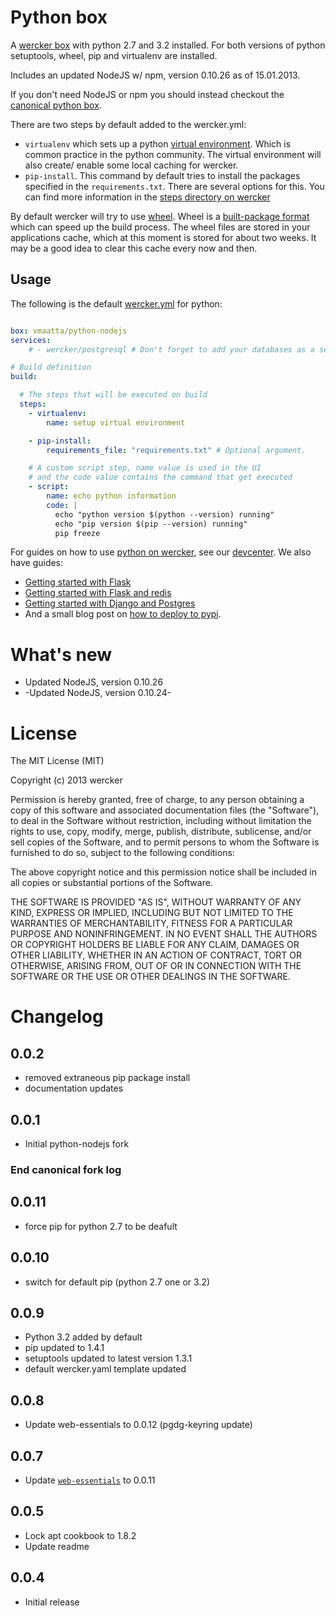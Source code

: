 # Python box

A [wercker box](http://devcenter.wercker.com/articles/boxes/) with python 2.7
and 3.2 installed. For both versions of python setuptools, wheel, pip and
virtualenv are installed.

Includes an updated NodeJS w/ npm, version 0.10.26 as of 15.01.2013.

If you don't need NodeJS or npm you should instead checkout the [canonical python box](https://github.com/wercker/box-python.git).

There are two steps by default added to the wercker.yml:

- `virtualenv` which sets up a python
[virtual environment](http://www.virtualenv.org/en/latest/). Which is common
practice in the python community. The virtual environment will also create/
enable some local caching for wercker.
- `pip-install`. This command by default tries to install the packages
specified in the `requirements.txt`. There are several options for this.
You can find more information in the [steps directory on wercker]("/#explore/steps")

By default wercker will try to use
[wheel](http://wheel.readthedocs.org/en/latest/). Wheel is a [built-package
format](http://www.python.org/dev/peps/pep-0427/) which can speed up the build
process. The wheel files are stored in your applications cache, which at this
moment is stored for about two weeks. It may be a good idea to clear this cache
every now and then.


## Usage

The following is the default [wercker.yml](http://devcenter.wercker.com/articles/werckeryml/) for python:

```yaml

box: vmaatta/python-nodejs
services:
    # - wercker/postgresql # Don't forget to add your databases as a service

# Build definition
build:

  # The steps that will be executed on build
  steps:
    - virtualenv:
        name: setup virtual environment

    - pip-install:
        requirements_file: "requirements.txt" # Optional argument.

    # A custom script step, name value is used in the UI
    # and the code value contains the command that get executed
    - script:
        name: echo python information
        code: |
          echo "python version $(python --version) running"
          echo "pip version $(pip --version) running"
          pip freeze
```

For guides on how to use
[python on wercker](http://devcenter.wercker.com/articles/languages/python.html),
see our [devcenter](http://devcenter.wercker.com). We also have guides:

* [Getting started with Flask](http://devcenter.wercker.com/articles/languages/python/flask.html)
* [Getting started with Flask and redis](http://devcenter.wercker.com/articles/languages/python/flaskredis.html)
* [Getting started with Django and Postgres](http://devcenter.wercker.com/articles/languages/python/django-postgres.html)
* And a small blog post on [how to deploy to pypi](http://blog.wercker.com/2013/06/28/Deploying-to-pypi.html).

# What's new

- Updated NodeJS, version 0.10.26
- -Updated NodeJS, version 0.10.24-

# License

The MIT License (MIT)

Copyright (c) 2013 wercker

Permission is hereby granted, free of charge, to any person obtaining a copy of
this software and associated documentation files (the "Software"), to deal in
the Software without restriction, including without limitation the rights to
use, copy, modify, merge, publish, distribute, sublicense, and/or sell copies of
the Software, and to permit persons to whom the Software is furnished to do so,
subject to the following conditions:

The above copyright notice and this permission notice shall be included in all
copies or substantial portions of the Software.

THE SOFTWARE IS PROVIDED "AS IS", WITHOUT WARRANTY OF ANY KIND, EXPRESS OR
IMPLIED, INCLUDING BUT NOT LIMITED TO THE WARRANTIES OF MERCHANTABILITY, FITNESS
FOR A PARTICULAR PURPOSE AND NONINFRINGEMENT. IN NO EVENT SHALL THE AUTHORS OR
COPYRIGHT HOLDERS BE LIABLE FOR ANY CLAIM, DAMAGES OR OTHER LIABILITY, WHETHER
IN AN ACTION OF CONTRACT, TORT OR OTHERWISE, ARISING FROM, OUT OF OR IN
CONNECTION WITH THE SOFTWARE OR THE USE OR OTHER DEALINGS IN THE SOFTWARE.

# Changelog

## 0.0.2
- removed extraneous pip package install
- documentation updates

## 0.0.1
- Initial python-nodejs fork

### End canonical fork log
## 0.0.11
- force pip for python 2.7 to be deafult

## 0.0.10
- switch for default pip (python 2.7 one or 3.2)

## 0.0.9
- Python 3.2 added by default
- pip updated to 1.4.1
- setuptools updated to latest version 1.3.1
- default wercker.yaml template updated

## 0.0.8

- Update web-essentials to 0.0.12 (pgdg-keyring update)

## 0.0.7

- Update [`web-essentials`](https://app.wercker.com/#applications/51ab0c42df8960ba45003fd9/tab/details) to 0.0.11

## 0.0.5

- Lock apt cookbook to 1.8.2
- Update readme

## 0.0.4

- Initial release
